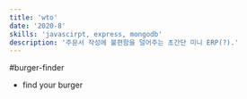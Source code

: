 ```yaml
---
title: 'wto'
date: '2020-8'
skills: 'javascirpt, express, mongodb'
description: '주문서 작성에 불편함을 덜어주는 초간단 미니 ERP(?).'
---
```


#burger-finder

- find your burger